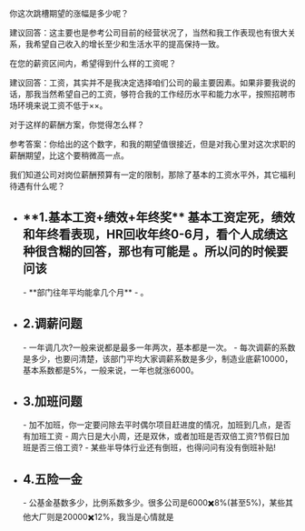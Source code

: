 你这次跳槽期望的涨幅是多少呢？

建议回答：这主要也是参考公司目前的经营状况了，当然和我工作表现也有很大关系，我希望自己收入的增长至少和生活水平的提高保持一致。

在您的薪资区间内，希望得到什么样的工资呢？

建议回答：工资，其实并不是我决定选择咱们公司的最主要因素。如果非要我说的话，那我当然希望自己的工资，够符合我的工作经历水平和能力水平，按照招聘市场环境来说工资不低于××。

对于这样的薪酬方案，你觉得怎么样？

参考答案：你给出的这个数字，和我的期望值很接近，但是对我心里对这次求职的薪酬期望，比这个要稍微高一点。

我们知道公司对岗位薪酬预算有一定的限制，那除了基本的工资水平外，其它福利待遇有什么呢？




- <h2>**1.基本工资+绩效+年终奖** 基本工资定死，绩效和年终看表现，HR回收年终0-6月，看个人成绩这种很含糊的回答，那也有可能是 。所以问的时候要问该</h2>
    - **部门往年平均能拿几个月**
    - 。
- <h2>2.调薪问题</h2>
    - 一年调几次?一般来说都是最多一年两次，基本都是一次。
    - 每次调薪的系数是多少，也要问清楚，该部门平均大家调薪系数是多少，制造业底薪10000，基本系数都是5%，一般来说，一年也就涨6000。
- <h2>3.加班问题</h2>
    - 加不加班，你一定要问除去平时偶尔项目赶进度的情况，加班到几点，是否有加班工资
    - 周六日是大小周，还是双休，或者加班是否双倍工资?节假日加班是否三倍工资?
    - 某些半导体行业还有倒班，也得问问有没有倒班补贴!
- <h2>4.五险一金</h2>
    - 公基金基数多少，比例系数多少。很多公司是6000✖️8%(甚至5%)，某些其他大厂则是20000✖️12%，我当是心情就是
